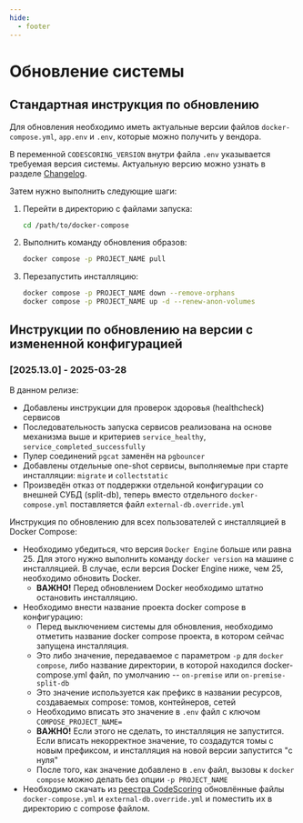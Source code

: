 ```yaml
---
hide:
  - footer
---
```

# Обновление системы

## Стандартная инструкция по обновлению

Для обновления необходимо иметь актуальные версии файлов `docker-compose.yml`, `app.env` и `.env`, которые можно получить у вендора.

В переменной `CODESCORING_VERSION` внутри файла `.env` указывается требуемая версия системы. Актуальную версию можно узнать в разделе [Changelog](/changelog/on-premise-changelog).

Затем нужно выполнить следующие шаги:

1. Перейти в директорию с файлами запуска:

    ```bash linenums="1"
    cd /path/to/docker-compose
    ```

2. Выполнить команду обновления образов:


    ```bash linenums="2"
    docker compose -p PROJECT_NAME pull
    ```

3. Перезапустить инсталляцию:

    ```bash linenums="3"
    docker compose -p PROJECT_NAME down --remove-orphans
    docker compose -p PROJECT_NAME up -d --renew-anon-volumes
    ```

## Инструкции по обновлению на версии с измененной конфигурацией

### [2025.13.0] - 2025-03-28

В данном релизе:

- Добавлены инструкции для проверок здоровья (healthcheck) сервисов
- Последовательность запуска сервисов реализована на основе механизма выше и критериев `service_healthy`, `service_completed_successfully`
- Пулер соединений `pgcat` заменён на `pgbouncer`
- Добавлены отдельные one-shot сервисы, выполняемые при старте инсталляции: `migrate` и `collectstatic`
- Произведён отказ от поддержки отдельной конфигурации со внешней СУБД (split-db), теперь вместо отдельного `docker-compose.yml` поставляется файл `external-db.override.yml`

Инструкция по обновлению для всех пользователей с инсталляцией в Docker Compose:

- Необходимо убедиться, что версия `Docker Engine` больше или равна 25. Для этого нужно выполнить команду `docker version` на машине с инсталляцией. В случае, если версия Docker Engine ниже, чем 25, необходимо обновить Docker.
    - **ВАЖНО!** Перед обновлением Docker необходимо штатно остановить инсталляцию.
- Необходимо внести название проекта docker compose в конфигурацию:
    - Перед выключением системы для обновления, необходимо отметить название docker compose проекта, в котором сейчас запущена инсталляция.
    - Это либо значение, передаваемое с параметром `-p` для `docker compose`, либо название директории, в которой находился docker-compose.yml файл, по умолчанию -- `on-premise` или `on-premise-split-db`
    - Это значение используется как префикс в названии ресурсов, создаваемых compose: томов, контейнеров, сетей
    - Необходимо вписать это значение в `.env` файл c ключом `COMPOSE_PROJECT_NAME=`
    - **ВАЖНО!** Если этого не сделать, то инсталляция не запустится. Если вписать некорректное значение, то создадутся томы с новым префиксом, и инсталляция на новой версии запустится "с нуля"
    - После того, как значение добавлено в `.env` файл, вызовы к `docker compose` можно делать без опции `-p PROJECT_NAME`
- Необходимо скачать из [реестра CodeScoring](https://registry-one.codescoring.ru) обновлённые файлы `docker-compose.yml` и `external-db.override.yml` и поместить их в директорию с compose файлом.
